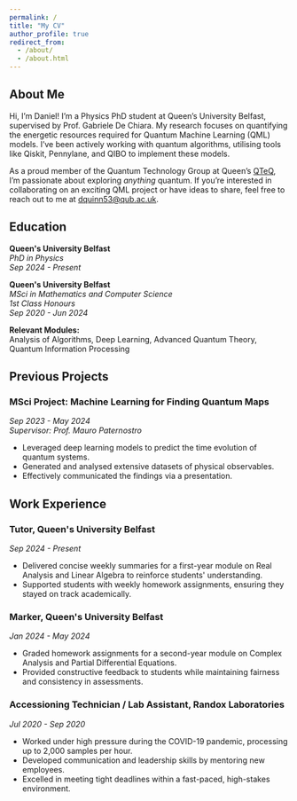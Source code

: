 ```yaml
---
permalink: /
title: "My CV"
author_profile: true
redirect_from: 
  - /about/
  - /about.html
---
```


## About Me 

Hi, I’m Daniel! I’m a Physics PhD student at Queen’s University Belfast, supervised by Prof. Gabriele De Chiara. My research focuses on quantifying the energetic resources required for Quantum Machine Learning (QML) models. I’ve been actively working with quantum algorithms, utilising tools like Qiskit, Pennylane, and QIBO to implement these models.

As a proud member of the Quantum Technology Group at Queen’s [QTeQ](https://blogs.qub.ac.uk/qteq/), I’m passionate about exploring *anything* quantum. If you’re interested in collaborating on an exciting QML project or have ideas to share, feel free to reach out to me at [dquinn53@qub.ac.uk](mailto:dquinn53@qub.ac.uk).

## Education

**Queen's University Belfast**  
*PhD in Physics*  
*Sep 2024 - Present*  

**Queen's University Belfast**  
*MSci in Mathematics and Computer Science*  
*1st Class Honours*  
*Sep 2020 - Jun 2024*  

**Relevant Modules:**  
Analysis of Algorithms, Deep Learning, Advanced Quantum Theory, Quantum Information Processing

## Previous Projects

### MSci Project: Machine Learning for Finding Quantum Maps  
*Sep 2023 - May 2024*  
*Supervisor: Prof. Mauro Paternostro*

- Leveraged deep learning models to predict the time evolution of quantum systems.  
- Generated and analysed extensive datasets of physical observables.  
- Effectively communicated the findings via a presentation.  

## Work Experience

### Tutor, Queen's University Belfast  
*Sep 2024 - Present*  

- Delivered concise weekly summaries for a first-year module on Real Analysis and Linear Algebra to reinforce students' understanding.  
- Supported students with weekly homework assignments, ensuring they stayed on track academically.  

### Marker, Queen's University Belfast  
*Jan 2024 - May 2024*  

- Graded homework assignments for a second-year module on Complex Analysis and Partial Differential Equations.  
- Provided constructive feedback to students while maintaining fairness and consistency in assessments.  

### Accessioning Technician / Lab Assistant, Randox Laboratories  
*Jul 2020 - Sep 2020*  

- Worked under high pressure during the COVID-19 pandemic, processing up to 2,000 samples per hour.  
- Developed communication and leadership skills by mentoring new employees.  
- Excelled in meeting tight deadlines within a fast-paced, high-stakes environment.  
